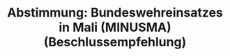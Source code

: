 ---
abstimmung:
  abstimmung: 2
  bundestagssitzung: 164
  legislaturperiode: 19
categories:
- Todo
data:
- title: Abstimmungsergebnis 20200529_2-data.pdf
  url: /res/2021-btw/abstimmungsergebnisse/20200529_2-data.pdf
- title: Abstimmungsergebnis 20200529_2_xls-data.xlsx
  url: /res/2021-btw/abstimmungsergebnisse/20200529_2_xls-data.xlsx
- title: Abstimmungsergebnis 20200529_2_xls-data.csv
  url: /res/2021-btw/abstimmungsergebnisse/csv/20200529_2_xls-data.csv
ergebnis:
  afd:
    enthaltung: 0
    gesamt: 89
    ja: 0
    nein: 80
    nichtabgegeben: 9
    ungueltig: 0
  bü90/gr:
    enthaltung: 5
    gesamt: 67
    ja: 50
    nein: 3
    nichtabgegeben: 9
    ungueltig: 0
  cdu/csu:
    enthaltung: 0
    gesamt: 246
    ja: 227
    nein: 0
    nichtabgegeben: 19
    ungueltig: 0
  die linke.:
    enthaltung: 1
    gesamt: 69
    ja: 0
    nein: 57
    nichtabgegeben: 11
    ungueltig: 0
  fdp:
    enthaltung: 1
    gesamt: 80
    ja: 70
    nein: 0
    nichtabgegeben: 9
    ungueltig: 0
  file: 20200529_2_xls-data.xlsx
  fraktionslos:
    enthaltung: 0
    gesamt: 6
    ja: 0
    nein: 2
    nichtabgegeben: 4
    ungueltig: 0
  spd:
    enthaltung: 0
    gesamt: 152
    ja: 138
    nein: 2
    nichtabgegeben: 12
    ungueltig: 0
layout: abstimmung
links:
- title: Link zu bundestag.de
  url: https://www.bundestag.de/parlament/plenum/abstimmung/abstimmung?id=674
preview: 'Deutscher Bundestag


  164. Sitzung des Deutschen Bundestages

  am Freitag, 29. Mai 2020


  Endgültiges Ergebnis der Namentlichen Abstimmung Nr. 2


  Beschlussempfehlung des Auswärtigen Ausschusses (3. Ausschuss)

  zu dem Antrag der Bundesregierung

  Fortsetzung der Beteiligung bewaffneter deutscher Streitkräfte an der Multidimensionalen

  Integrierten Stabilisierungsmission der Vereinten Nationen in Mali (MINUSMA)

  Drs. 19/19004 und 19/19585'
tags:
- Todo
title: 'Abstimmung: Bundeswehreinsatzes in Mali (MINUSMA) (Beschlussempfehlung)'
---